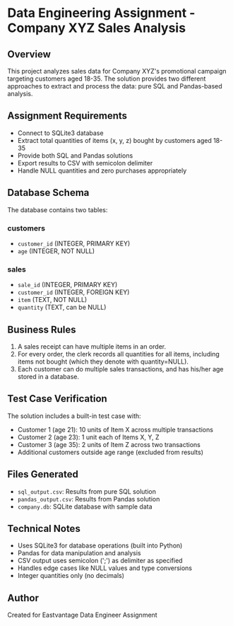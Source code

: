 # Data Engineering Assignment - Company XYZ Sales Analysis

## Overview
This project analyzes sales data for Company XYZ's promotional campaign targeting customers aged 18-35. The solution provides two different approaches to extract and process the data: pure SQL and Pandas-based analysis.

## Assignment Requirements
- Connect to SQLite3 database
- Extract total quantities of items (x, y, z) bought by customers aged 18-35
- Provide both SQL and Pandas solutions
- Export results to CSV with semicolon delimiter
- Handle NULL quantities and zero purchases appropriately

## Database Schema
The database contains two tables:

### customers
- `customer_id` (INTEGER, PRIMARY KEY)
- `age` (INTEGER, NOT NULL)

### sales
- `sale_id` (INTEGER, PRIMARY KEY)
- `customer_id` (INTEGER, FOREIGN KEY)
- `item` (TEXT, NOT NULL)
- `quantity` (TEXT, can be NULL)

## Business Rules
1. A sales receipt can have multiple items in an order.
2. For every order, the clerk records all quantities for all items, including items not bought (which they denote with quantity=NULL).
3. Each customer can do multiple sales transactions, and has his/her age stored in a database.

## Test Case Verification
The solution includes a built-in test case with:
- Customer 1 (age 21): 10 units of Item X across multiple transactions
- Customer 2 (age 23): 1 unit each of Items X, Y, Z
- Customer 3 (age 35): 2 units of Item Z across two transactions
- Additional customers outside age range (excluded from results)

## Files Generated
- `sql_output.csv`: Results from pure SQL solution
- `pandas_output.csv`: Results from Pandas solution
- `company.db`: SQLite database with sample data

## Technical Notes
- Uses SQLite3 for database operations (built into Python)
- Pandas for data manipulation and analysis
- CSV output uses semicolon (';') as delimiter as specified
- Handles edge cases like NULL values and type conversions
- Integer quantities only (no decimals)

## Author
Created for Eastvantage Data Engineer Assignment
